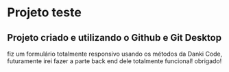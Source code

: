 # Projeto teste

## Projeto criado e utilizando o Github e Git Desktop

fiz um formulário totalmente responsivo usando os métodos da Danki Code, futuramente irei fazer a parte back end dele totalmente funcional!
obrigado!
